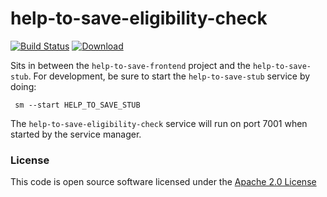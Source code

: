 # help-to-save-eligibility-check

[![Build Status](https://travis-ci.org/hmrc/help-to-save-eligibility-check.svg)](https://travis-ci.org/hmrc/help-to-save-eligibility-check) [ ![Download](https://api.bintray.com/packages/hmrc/releases/help-to-save-eligibility-check/images/download.svg) ](https://bintray.com/hmrc/releases/help-to-save-eligibility-check/_latestVersion)

Sits in between the `help-to-save-frontend` project and the `help-to-save-stub`. For development, be sure to start the `help-to-save-stub` service by doing:
```
 sm --start HELP_TO_SAVE_STUB
```
The `help-to-save-eligibility-check` service will run on port 7001 when started by the service manager. 

### License

This code is open source software licensed under the [Apache 2.0 License]("http://www.apache.org/licenses/LICENSE-2.0.html")